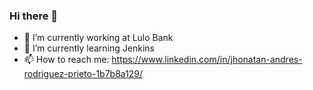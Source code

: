 ### Hi there 👋

<!--
**andres073401/andres073401** is a ✨ _special_ ✨ repository because its `README.md` (this file) appears on your GitHub profile.

Here are some ideas to get you started:

- 🔭 I’m currently working at Lulo Bank ...
- 🌱 I’m currently learning Kubernetes...
- 👯 I’m looking to collaborate on ...
- 🤔 I’m looking for help with ...
- 💬 Ask me about ...
- 📫 How to reach me: https://www.linkedin.com/in/jhonatan-andres-rodriguez-prieto-1b7b8a129/...
- 😄 Pronouns: ...
- ⚡ Fun fact: ...
-->

- 🔭 I’m currently working at Lulo Bank
- 🌱 I’m currently learning Jenkins
- 📫 How to reach me: https://www.linkedin.com/in/jhonatan-andres-rodriguez-prieto-1b7b8a129/
